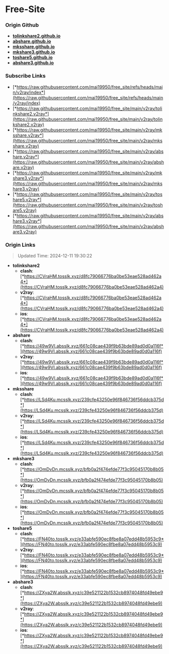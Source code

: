 # Free-Site

### Origin Github

- [**tolinkshare2.github.io**](https://github.com/tolinkshare2/tolinkshare2.github.io)
- [**abshare.github.io**](https://github.com/abshare/abshare.github.io)
- [**mksshare.github.io**](https://github.com/mksshare/mksshare.github.io)
- [**mkshare3.github.io**](https://github.com/mkshare3/mkshare3.github.io)
- [**toshare5.github.io**](https://github.com/toshare5/toshare5.github.io)
- [**abshare3.github.io**](https://github.com/abshare3/abshare3.github.io)

### Subscribe Links

- [*https://raw.githubusercontent.com/mai19950/free_site/refs/heads/main/v2ray/index*](https://raw.githubusercontent.com/mai19950/free_site/refs/heads/main/v2ray/index)
- [*https://raw.githubusercontent.com/mai19950/free_site/main/v2ray/tolinkshare2.v2ray*](https://raw.githubusercontent.com/mai19950/free_site/main/v2ray/tolinkshare2.v2ray)
- [*https://raw.githubusercontent.com/mai19950/free_site/main/v2ray/mksshare.v2ray*](https://raw.githubusercontent.com/mai19950/free_site/main/v2ray/mksshare.v2ray)
- [*https://raw.githubusercontent.com/mai19950/free_site/main/v2ray/abshare.v2ray*](https://raw.githubusercontent.com/mai19950/free_site/main/v2ray/abshare.v2ray)
- [*https://raw.githubusercontent.com/mai19950/free_site/main/v2ray/mkshare3.v2ray*](https://raw.githubusercontent.com/mai19950/free_site/main/v2ray/mkshare3.v2ray)
- [*https://raw.githubusercontent.com/mai19950/free_site/main/v2ray/toshare5.v2ray*](https://raw.githubusercontent.com/mai19950/free_site/main/v2ray/toshare5.v2ray)
- [*https://raw.githubusercontent.com/mai19950/free_site/main/v2ray/abshare3.v2ray*](https://raw.githubusercontent.com/mai19950/free_site/main/v2ray/abshare3.v2ray)

### Origin Links

> Updated Time: 2024-12-11 19:30:22

- **tolinkshare2**
  - **clash**: [*https://CVraHM.tosslk.xyz/d8fc79066776ba0be53eae528ad462a4*](https://CVraHM.tosslk.xyz/d8fc79066776ba0be53eae528ad462a4)
  - **v2ray**: [*https://CVraHM.tosslk.xyz/d8fc79066776ba0be53eae528ad462a4*](https://CVraHM.tosslk.xyz/d8fc79066776ba0be53eae528ad462a4)
  - **ios**: [*https://CVraHM.tosslk.xyz/d8fc79066776ba0be53eae528ad462a4*](https://CVraHM.tosslk.xyz/d8fc79066776ba0be53eae528ad462a4)
- **abshare**
  - **clash**: [*https://49w9VI.absslk.xyz/661c08cae439f9b63bde89ad0d0a116f*](https://49w9VI.absslk.xyz/661c08cae439f9b63bde89ad0d0a116f)
  - **v2ray**: [*https://49w9VI.absslk.xyz/661c08cae439f9b63bde89ad0d0a116f*](https://49w9VI.absslk.xyz/661c08cae439f9b63bde89ad0d0a116f)
  - **ios**: [*https://49w9VI.absslk.xyz/661c08cae439f9b63bde89ad0d0a116f*](https://49w9VI.absslk.xyz/661c08cae439f9b63bde89ad0d0a116f)
- **mksshare**
  - **clash**: [*https://LSd4Ku.mcsslk.xyz/239cfe43250e96f846736f56ddcb375d*](https://LSd4Ku.mcsslk.xyz/239cfe43250e96f846736f56ddcb375d)
  - **v2ray**: [*https://LSd4Ku.mcsslk.xyz/239cfe43250e96f846736f56ddcb375d*](https://LSd4Ku.mcsslk.xyz/239cfe43250e96f846736f56ddcb375d)
  - **ios**: [*https://LSd4Ku.mcsslk.xyz/239cfe43250e96f846736f56ddcb375d*](https://LSd4Ku.mcsslk.xyz/239cfe43250e96f846736f56ddcb375d)
- **mkshare3**
  - **clash**: [*https://OmDvDn.mcsslk.xyz/bfb0a2f474efde77f3c95045170b8b05*](https://OmDvDn.mcsslk.xyz/bfb0a2f474efde77f3c95045170b8b05)
  - **v2ray**: [*https://OmDvDn.mcsslk.xyz/bfb0a2f474efde77f3c95045170b8b05*](https://OmDvDn.mcsslk.xyz/bfb0a2f474efde77f3c95045170b8b05)
  - **ios**: [*https://OmDvDn.mcsslk.xyz/bfb0a2f474efde77f3c95045170b8b05*](https://OmDvDn.mcsslk.xyz/bfb0a2f474efde77f3c95045170b8b05)
- **toshare5**
  - **clash**: [*https://FN40to.tosslk.xyz/e33abfe590ec8fbe8a07edd48b5953c9*](https://FN40to.tosslk.xyz/e33abfe590ec8fbe8a07edd48b5953c9)
  - **v2ray**: [*https://FN40to.tosslk.xyz/e33abfe590ec8fbe8a07edd48b5953c9*](https://FN40to.tosslk.xyz/e33abfe590ec8fbe8a07edd48b5953c9)
  - **ios**: [*https://FN40to.tosslk.xyz/e33abfe590ec8fbe8a07edd48b5953c9*](https://FN40to.tosslk.xyz/e33abfe590ec8fbe8a07edd48b5953c9)
- **abshare3**
  - **clash**: [*https://ZXya2W.absslk.xyz/c39e521122b1532cb8974048fd49ebe9*](https://ZXya2W.absslk.xyz/c39e521122b1532cb8974048fd49ebe9)
  - **v2ray**: [*https://ZXya2W.absslk.xyz/c39e521122b1532cb8974048fd49ebe9*](https://ZXya2W.absslk.xyz/c39e521122b1532cb8974048fd49ebe9)
  - **ios**: [*https://ZXya2W.absslk.xyz/c39e521122b1532cb8974048fd49ebe9*](https://ZXya2W.absslk.xyz/c39e521122b1532cb8974048fd49ebe9)
